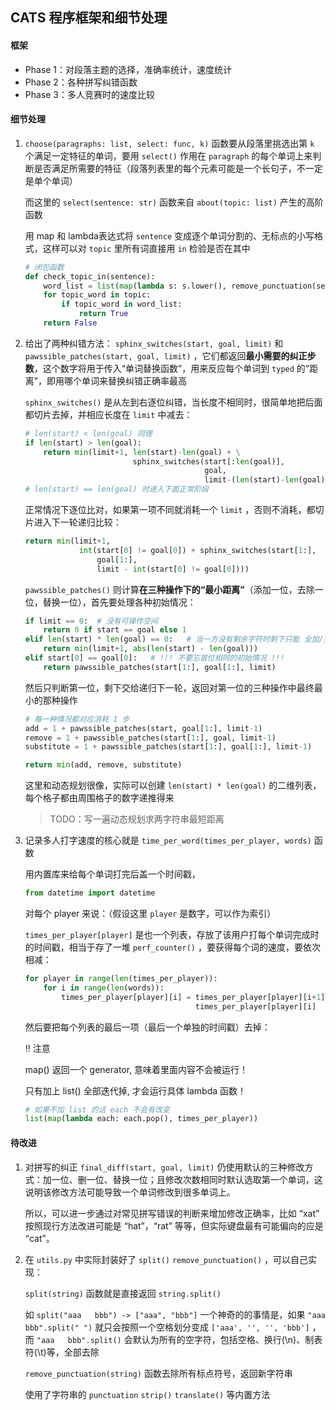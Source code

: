 ## CATS 程序框架和细节处理

#### 框架

* Phase 1：对段落主题的选择，准确率统计，速度统计
* Phase 2：各种拼写纠错函数
* Phase 3：多人竞赛时的速度比较

#### 细节处理

1. `choose(paragraphs: list, select: func, k)` 函数要从段落里挑选出第 `k` 个满足一定特征的单词，要用 `select()` 作用在 `paragraph` 的每个单词上来判断是否满足所需要的特征（段落列表里的每个元素可能是一个长句子，不一定是单个单词）

    而这里的 `select(sentence: str)` 函数来自 `about(topic: list)` 产生的高阶函数

    用 map 和 lambda表达式将 `sentence` 变成逐个单词分割的、无标点的小写格式，这样可以对 `topic` 里所有词直接用 `in` 检验是否在其中
    ```python
    # 闭包函数
    def check_topic_in(sentence):
        word_list = list(map(lambda s: s.lower(), remove_punctuation(sentence).split(" ")))
        for topic_word in topic:
            if topic_word in word_list:
                return True
        return False
    ```

2. 给出了两种纠错方法： `sphinx_switches(start, goal, limit)` 和 `pawssible_patches(start, goal, limit)` ，它们都返回**最小需要的纠正步数**，这个数字将用于传入“单词替换函数”，用来反应每个单词到 `typed` 的“距离”，即用哪个单词来替换纠错正确率最高

    `sphinx_switches()` 是从左到右逐位纠错，当长度不相同时，很简单地把后面都切片去掉，并相应长度在 `limit` 中减去：
    ```python
    # len(start) < len(goal) 同理
    if len(start) > len(goal):
        return min(limit+1, len(start)-len(goal) + \
                            sphinx_switches(start[:len(goal)], 
                                            goal, 
                                            limit-(len(start)-len(goal))))
    # len(start) == len(goal) 时进入下面正常阶段
    ```

    正常情况下逐位比对，如果第一项不同就消耗一个 `limit` ，否则不消耗，都切片进入下一轮递归比较：
    ```python
    return min(limit+1, 
                int(start[0] != goal[0]) + sphinx_switches(start[1:], 
                    goal[1:], 
                    limit - int(start[0] != goal[0])))
    ```

    `pawssible_patches()` 则计算**在三种操作下的“最小距离”**（添加一位，去除一位，替换一位），首先要处理各种初始情况：
    ```python
    if limit == 0:  # 没有可操作空间
        return 0 if start == goal else 1
    elif len(start) * len(goal) == 0:   # 当一方没有剩余字符时剩下只能 全加/全减 操作
        return min(limit+1, abs(len(start) - len(goal)))
    elif start[0] == goal[0]:   # !!! 不要忘首位相同的初始情况 !!!
        return pawssible_patches(start[1:], goal[1:], limit)
    ```

    然后只判断第一位，剩下交给递归下一轮，返回对第一位的三种操作中最终最小的那种操作
    ```python
    # 每一种情况都对应消耗 1 步
    add = 1 + pawssible_patches(start, goal[1:], limit-1)
    remove = 1 + pawssible_patches(start[1:], goal, limit-1)
    substitute = 1 + pawssible_patches(start[1:], goal[1:], limit-1)

    return min(add, remove, substitute)
    ```
    这里和动态规划很像，实际可以创建 `len(start) * len(goal)` 的二维列表，每个格子都由周围格子的数字递推得来
    > TODO：写一遍动态规划求两字符串最短距离

3. 记录多人打字速度的核心就是 `time_per_word(times_per_player, words)` 函数

    用内置库来给每个单词打完后盖一个时间戳，
    ```python
    from datetime import datetime
    ```

    对每个 player 来说：（假设这里 `player` 是数字，可以作为索引）

    `times_per_player[player]` 是也一个列表，存放了该用户打每个单词完成时的时间戳，相当于存了一堆 `perf_counter()` ，要获得每个词的速度，要依次相减：
    ```python
    for player in range(len(times_per_player)):
        for i in range(len(words)):
            times_per_player[player][i] = times_per_player[player][i+1] - \
                                          times_per_player[player][i]
    ```
    
    然后要把每个列表的最后一项（最后一个单独的时间戳）去掉：
    
    :bangbang: 注意
    
    map() 返回一个 generator, 意味着里面内容不会被运行！

    只有加上 list() 全部迭代掉, 才会运行具体 lambda 函数！
    ```python
    # 如果不加 list 的话 each 不会有改变
    list(map(lambda each: each.pop(), times_per_player))
    ```

#### 待改进

1. 对拼写的纠正 `final_diff(start, goal, limit)` 仍使用默认的三种修改方式：加一位、删一位、替换一位；且修改次数相同时默认选取第一个单词，这说明该修改方法可能导致一个单词修改到很多单词上。

    所以，可以进一步通过对常见拼写错误的判断来增加修改正确率，比如 “xat” 按照现行方法改进可能是 “hat”，“rat” 等等，但实际键盘最有可能偏向的应是 “cat”。

2. 在 `utils.py` 中实际封装好了 `split()` `remove_punctuation()` ，可以自己实现：
   
   `split(string)` 函数就是直接返回 `string.split()`
   
   如 `split("aaa   bbb") -> ["aaa", "bbb"]` 一个神奇的的事情是，如果 `"aaa   bbb".split(" ")` 就只会按照一个空格划分变成 `['aaa', '', '', 'bbb']` ，而 `"aaa   bbb".split()` 会默认为所有的空字符，包括空格、换行(\n)、制表符(\t)等，全部去除

   `remove_punctuation(string)` 函数去除所有标点符号，返回新字符串

   使用了字符串的 `punctuation` `strip()` `translate()` 等内置方法

